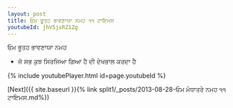 ```yaml
---
layout: post
title: ਓਮ ਭੂਤਹ ਭਾਵਣਾਯਾ ਨਮਹ ੧੧ ਟਾਇਮਸ
youtubeId: jhV5jsRZ1Zg
---
```

 
 
 ਓਮ ਭੂਤਹ ਭਾਵਣਾਯਾ ਨਮਹ  
 
 -  ਜੋ ਸਭ ਕੁਝ ਸਿਰਜਿਆ ਗਿਆ ਹੈ ਦੀ ਦੇਖਭਾਲ ਕਰਦਾ ਹੈ 
 
  
 
  
 
 
 
 
 
 


{% include youtubePlayer.html id=page.youtubeId %}
 
[Next]({{ site.baseurl }}{% link  split1/_posts/2013-08-28-ਓਮ ਮੰਧਾਤਰੇ ਨਮਹ ੧੧ ਟਾਇਮਸ.md%})
 
